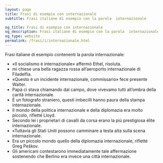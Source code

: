 ```yaml
---
layout: page
title: Frasi di esempio con internazionale 
subtitle: Frasi italiane di esempio con la parola  internazionale

og_title: Frasi di esempio con internazionale 
og_description: Frasi italiane di esempio con la parola  internazionale
og_type: website
permalink: /frasi/i/internazionale.html
---
```


Frasi italiane di esempio contenenti la parola internazionale:


- «Il socialismo è internazionale» affermò Ethel, risoluta.
- mi chiese una bella ragazza rossa all’aeroporto internazionale di Filadelfia.
- «Questo è un incidente internazionale, commissario» fece presente Walter.
- Papà ci stava chiamando dal campo, dove vivevamo tutti all’ombra della carità internazionale.
- È un fotografo straniero, questi imbecilli hanno paura della stampa internazionale.
- Il mondo della politica internazionale e della diplomazia era molto piccolo, rifletté Lloyd.
- Secondo lei i proprietari di cavalli da corsa erano la più prestigiosa élite internazionale.
- «Tuttavia gli Stati Uniti possono camminare a testa alta sulla scena internazionale.
- Era un piccolo mondo quello della diplomazia internazionale, rifletté Greg Peškov.
- Gli americani contestarono immediatamente tale affermazione sostenendo che Berlino era invece una città internazionale.
